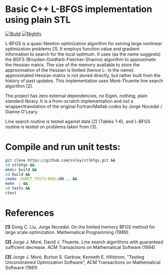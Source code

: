 # Basic C++ L-BFGS implementation using plain STL

[![Build](https://github.com/ssloy/stlbfgs/actions/workflows/continuous.yml/badge.svg)](https://github.com/ssloy/stlbfgs/actions/workflows/continuous.yml) [![Nightly](https://github.com/ssloy/stlbfgs/actions/workflows/nightly.yml/badge.svg)](https://github.com/ssloy/stlbfgs/actions/workflows/nightly.yml)

L-BFGS is a quasi-Newton optimization algorithm for solving large nonlinear optimization problems [1]. It employs function value and gradient information to search for the local optimum. It uses (as the name suggests) the BGFS (Broyden-Goldfarb-Fletcher-Shanno) algorithm to approximate the Hessian matrix. The size of the memory available to store the approximation of the Hessian is limited (hence L- in the name): approximated Hessian matrix is not stored directly, but rather built from the history of past updates. This implementation uses Moré-Thuente line search algorithm [2].

The project has zero external dependencies, no Eigen, nothing, plain standard library. It is a from-scratch implementation and not a wrapper/translation of the original Fortran/Matlab codes by Jorge Nocedal / Dianne O'Leary.

Line search routine is tested against data [2] (Tables 1-6), and L-BFGS routine is tested on problems taken from [3].

# Compile and run unit tests:
```sh
git clone https://github.com/ssloy/stlbfgs.git &&
cd stlbfgs &&
mkdir build &&
cd build &&
cmake -DUNIT_TESTS:BOOL=ON .. &&
make -j &&
cd tests &&
ctest
```

# References
**[1]** Dong C. Liu, Jorge Nocedal. On the limited memory BFGS method for large scale optimization. Mathematical Programming (1989).

**[2]** Jorge J. Moré, David J. Thuente. Line search algorithms with guaranteed sufficient decrease. ACM Transactions on Mathematical Software  (1994)

**[3]** Jorge J. Moré, Burton S. Garbow, Kenneth E. Hillstrom, "Testing Unconstrained Optimization Software", ACM Transactions on Mathematical Software  (1981)

